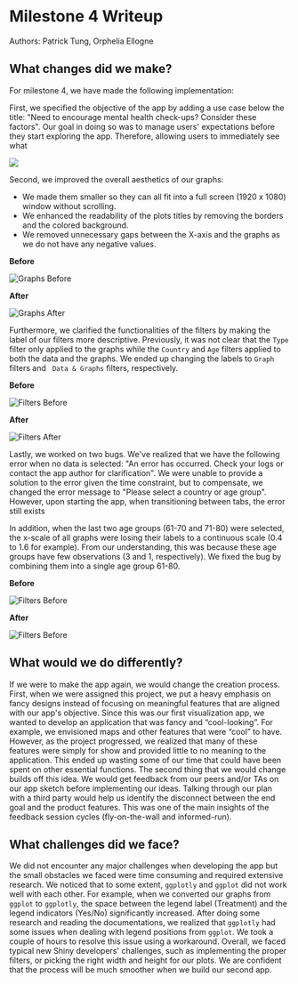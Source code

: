# Milestone 4 Writeup

Authors: Patrick Tung, Orphelia Ellogne

## What changes did we make?

For milestone 4, we have made the following implementation:

First, we specified the objective of the app by adding a use case below the title: "Need to encourage mental health check-ups? Consider these factors". Our goal in doing so was to manage users' expectations before they start exploring the app. Therefore, allowing users to immediately see what 

![](img/use_case.PNG)

Second, we improved the overall aesthetics of our graphs:
- We made them smaller so they can all fit into a full screen (1920 x 1080) window without scrolling.
- We enhanced the readability of the plots titles by removing the borders and the colored background. 
- We removed unnecessary gaps between the X-axis and the graphs as we do not have any negative values. 

**Before**

![Graphs Before](img/Plots-before.PNG)

**After**

![Graphs After](img/Plots-after.PNG)

Furthermore, we clarified the functionalities of the filters by making the label of our filters more descriptive. Previously, it was not clear that the `Type` filter only applied to the graphs while the `Country` and `Age` filters applied to both the data and the graphs. We ended up changing the labels to `Graph` filters and ` Data & Graphs` filters, respectively. 

**Before**

![Filters Before](img/Filters-before.PNG)

**After**

![Filters After](img/Filters-after.PNG)

Lastly, we worked on two bugs. We've realized that we have the following error when no data is selected: "An error has occurred. Check your logs or contact the app author for clarification". We were unable to provide a solution to the error given the time constraint, but to compensate, we changed the error message to "Please select a country or age group". However, upon starting the app, when transitioning between tabs, the error still exists 

In addition, when the last two age groups (61-70 and 71-80) were selected, the x-scale of all graphs were losing their labels to a continuous scale (0.4 to 1.6 for example). From our understanding, this was because these age groups have few observations (3 and 1, respectively). We fixed the bug by combining them into a single age group 61-80.

**Before**

![Filters Before](img/age-group_issue_before.PNG)

**After**

![Filters Before](img/age-group_issue_after.PNG)

## What would we do differently?

If we were to make the app again, we would change the creation process. First, when we were assigned this project, we put a heavy emphasis on fancy designs instead of focusing on meaningful features that are aligned with our app's objective. Since this was our first visualization app, we wanted to develop an application that was fancy and “cool-looking”. For example, we envisioned maps and other features that were “cool” to have. However, as the project progressed, we realized that many of these features were simply for show and provided little to no meaning to the application. This ended up wasting some of our time that could have been spent on other essential functions. The second thing that we would change builds off this idea. We would get feedback from our peers and/or TAs on our app sketch before implementing our ideas. Talking through our plan with a third party would help us identify the disconnect between the end goal and the product features. This was one of the main insights of the feedback session cycles (fly-on-the-wall and informed-run).

## What challenges did we face?

We did not encounter any major challenges when developing the app but the small obstacles we faced were time consuming and required extensive research. We noticed that to some extent, `ggplotly` and `ggplot` did not work well with each other. For example, when we converted our graphs from `ggplot` to `ggplotly`, the space between the legend label (Treatment) and the legend indicators (Yes/No) significantly increased. After doing some research and reading the documentations, we realized that `ggplotly` had some issues when dealing with legend positions from `ggplot`. We took a couple of hours to resolve this issue using a workaround. 
Overall, we faced typical new Shiny developers' challenges, such as implementing the proper filters, or picking the right width and height for our plots. We are confident that the process will be much smoother when we build our second app.

